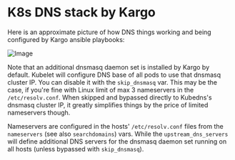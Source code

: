 K8s DNS stack by Kargo
======================

Here is an approximate picture of how DNS things working and
being configured by Kargo ansible playbooks:

![Image](figures/dns.png?raw=true)

Note that an additional dnsmasq daemon set is installed by Kargo
by default. Kubelet will configure DNS base of all pods to use that
dnsmasq cluster IP. You can disable it with the ``skip_dnsmasq``
var. This may be the case, if you're fine with Linux limit of max 3
nameservers in the ``/etc/resolv.conf``. When skipped and bypassed
directly to Kubedns's dnsmasq cluster IP, it greatly simplifies things
by the price of limited nameservers though.

Nameservers are configured in the hosts' ``/etc/resolv.conf`` files
from the ``nameservers`` (see also ``searchdomains``) vars. While the
``upstream_dns_servers`` will define additional DNS servers for the
dnsmasq daemon set running on all hosts (unless bypassed with
``skip_dnsmasq``).
